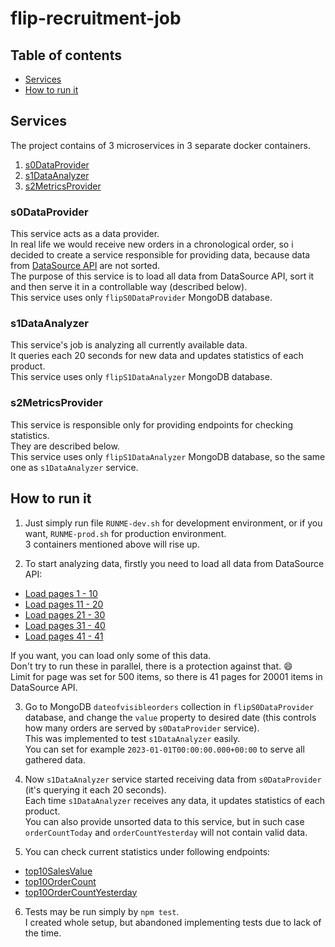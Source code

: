 # flip-recruitment-job

## Table of contents

- [Services](#services)
- [How to run it](#how-to-run-it)

## Services

The project contains of 3 microservices in 3 separate docker containers.
1. [s0DataProvider](#s0DataProvider)
2. [s1DataAnalyzer](#s1DataAnalyzer)
3. [s2MetricsProvider](#s2MetricsProvider)

### s0DataProvider

This service acts as a data provider.</br>
In real life we would receive new orders in a chronological order,
so i decided to create a service responsible for providing data,
because data from [DataSource API](https://recruitment-api.dev.flipfit.io/orders?_page=1&_limit=100) are not sorted.</br>
The purpose of this service is to load all data from DataSource API, sort it and then serve it in a controllable way (described below).</br>
This service uses only `flipS0DataProvider` MongoDB database.

### s1DataAnalyzer

This service's job is analyzing all currently available data.</br>
It queries each 20 seconds for new data and updates statistics of each product.</br>
This service uses only `flipS1DataAnalyzer` MongoDB database.

### s2MetricsProvider

This service is responsible only for providing endpoints for checking statistics.</br>
They are described below.</br>
This service uses only `flipS1DataAnalyzer` MongoDB database, so the same one as `s1DataAnalyzer` service.

## How to run it

1. Just simply run file `RUNME-dev.sh` for development environment, or if you want, `RUNME-prod.sh` for production environment.</br>
3 containers mentioned above will rise up.</br>

2. To start analyzing data, firstly you need to load all data from DataSource API:

- [Load pages 1 - 10](http://localhost:3000/load?startPage=1&endPage=10)
- [Load pages 11 - 20](http://localhost:3000/load?startPage=11&endPage=20)
- [Load pages 21 - 30](http://localhost:3000/load?startPage=21&endPage=30)
- [Load pages 31 - 40](http://localhost:3000/load?startPage=31&endPage=40)
- [Load pages 41 - 41](http://localhost:3000/load?startPage=41&endPage=41)

If you want, you can load only some of this data.</br>
Don't try to run these in parallel, there is a protection against that. :smile:</br>
Limit for page was set for 500 items, so there is 41 pages for 20001 items in DataSource API.

3. Go to MongoDB `dateofvisibleorders` collection in `flipS0DataProvider` database,
and change the `value` property to desired date (this controls how many orders are served by `s0DataProvider` service).</br>
This was implemented to test `s1DataAnalyzer` easily.</br>
You can set for example `2023-01-01T00:00:00.000+00:00` to serve all gathered data.</br>

4. Now `s1DataAnalyzer` service started receiving data from `s0DataProvider` (it's querying it each 20 seconds).</br>
Each time `s1DataAnalyzer` receives any data, it updates statistics of each product.</br>
You can also provide unsorted data to this service, but in such case `orderCountToday` and `orderCountYesterday` will not contain valid data.

5. You can check current statistics under following endpoints:
- [top10SalesValue](http://localhost:3002/top10SalesValue)
- [top10OrderCount](http://localhost:3002/top10OrderCount)
- [top10OrderCountYesterday](http://localhost:3002/top10OrderCountYesterday)

6. Tests may be run simply by `npm test`.</br>
I created whole setup, but abandoned implementing tests due to lack of the time.
